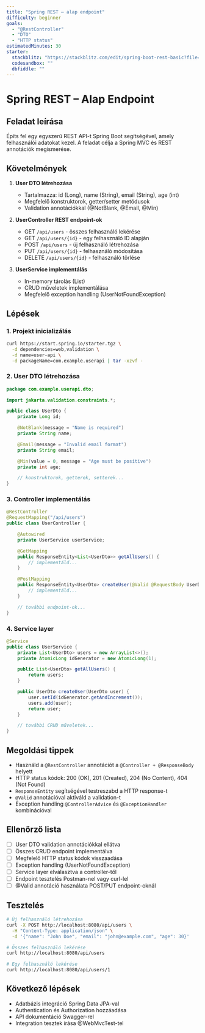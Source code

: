 ```yaml
---
title: "Spring REST – alap endpoint"
difficulty: beginner
goals: 
  - "@RestController"
  - "DTO"
  - "HTTP status"
estimatedMinutes: 30
starter:
  stackblitz: "https://stackblitz.com/edit/spring-boot-rest-basic?file=src/main/java/com/example/demo/UserController.java"
  codesandbox: ""
  dbfiddle: ""
---
```


# Spring REST – Alap Endpoint

## Feladat leírása

Építs fel egy egyszerű REST API-t Spring Boot segítségével, amely felhasználói adatokat kezel. A feladat célja a Spring MVC és REST annotációk megismerése.

## Követelmények

1. **User DTO létrehozása**
   - Tartalmazza: id (Long), name (String), email (String), age (int)
   - Megfelelő konstruktorok, getter/setter metódusok
   - Validation annotációkkal (@NotBlank, @Email, @Min)

2. **UserController REST endpoint-ok**
   - GET `/api/users` - összes felhasználó lekérése
   - GET `/api/users/{id}` - egy felhasználó ID alapján
   - POST `/api/users` - új felhasználó létrehozása
   - PUT `/api/users/{id}` - felhasználó módosítása
   - DELETE `/api/users/{id}` - felhasználó törlése

3. **UserService implementálás**
   - In-memory tárolás (List<User>)
   - CRUD műveletek implementálása
   - Megfelelő exception handling (UserNotFoundException)

## Lépések

### 1. Projekt inicializálás
```bash
curl https://start.spring.io/starter.tgz \
  -d dependencies=web,validation \
  -d name=user-api \
  -d packageName=com.example.userapi | tar -xzvf -
```

### 2. User DTO létrehozása
```java
package com.example.userapi.dto;

import jakarta.validation.constraints.*;

public class UserDto {
    private Long id;

    @NotBlank(message = "Name is required")
    private String name;

    @Email(message = "Invalid email format")
    private String email;

    @Min(value = 0, message = "Age must be positive")
    private int age;

    // konstruktorok, getterek, setterek...
}
```

### 3. Controller implementálás
```java
@RestController
@RequestMapping("/api/users")
public class UserController {

    @Autowired
    private UserService userService;

    @GetMapping
    public ResponseEntity<List<UserDto>> getAllUsers() {
        // implementáld...
    }

    @PostMapping
    public ResponseEntity<UserDto> createUser(@Valid @RequestBody UserDto user) {
        // implementáld...
    }

    // további endpoint-ok...
}
```

### 4. Service layer
```java
@Service
public class UserService {
    private List<UserDto> users = new ArrayList<>();
    private AtomicLong idGenerator = new AtomicLong(1);

    public List<UserDto> getAllUsers() {
        return users;
    }

    public UserDto createUser(UserDto user) {
        user.setId(idGenerator.getAndIncrement());
        users.add(user);
        return user;
    }

    // további CRUD műveletek...
}
```

## Megoldási tippek

- Használd a `@RestController` annotációt a `@Controller + @ResponseBody` helyett
- HTTP status kódok: 200 (OK), 201 (Created), 204 (No Content), 404 (Not Found)
- `ResponseEntity` segítségével testreszabd a HTTP response-t
- `@Valid` annotációval aktiváld a validation-t
- Exception handling `@ControllerAdvice` és `@ExceptionHandler` kombinációval

## Ellenőrző lista

- [ ] User DTO validation annotációkkal ellátva
- [ ] Összes CRUD endpoint implementálva
- [ ] Megfelelő HTTP status kódok visszaadása
- [ ] Exception handling (UserNotFoundException)
- [ ] Service layer elválasztva a controller-től
- [ ] Endpoint tesztelés Postman-nel vagy curl-lel
- [ ] @Valid annotáció használata POST/PUT endpoint-oknál

## Tesztelés

```bash
# Új felhasználó létrehozása
curl -X POST http://localhost:8080/api/users \
  -H "Content-Type: application/json" \
  -d '{"name": "John Doe", "email": "john@example.com", "age": 30}'

# Összes felhasználó lekérése
curl http://localhost:8080/api/users

# Egy felhasználó lekérése
curl http://localhost:8080/api/users/1
```

## Következő lépések

- Adatbázis integráció Spring Data JPA-val
- Authentication és Authorization hozzáadása
- API dokumentáció Swagger-rel
- Integration tesztek írása @WebMvcTest-tel
